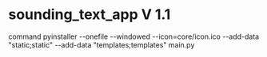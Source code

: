 # sounding_text_app V 1.1
command pyinstaller --onefile --windowed --icon=core/icon.ico --add-data "static;static" --add-data "templates;templates" main.py